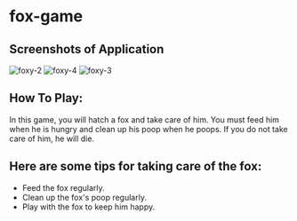 # fox-game

## Screenshots of Application

![foxy-2](https://github.com/cykj40/fox-game/assets/102045473/c230b9b6-7f62-4fa7-b7ad-fc56f077e44b)
![foxy-4](https://github.com/cykj40/fox-game/assets/102045473/7287e7e3-ba0a-46ae-8c87-7fda63e09db8)
![foxy-3](https://github.com/cykj40/fox-game/assets/102045473/b6e1ffe0-aba6-49a4-96f5-edac8e767371)



## How To Play: 

In this game, you will hatch a fox and take care of him. You must feed him when he is hungry and clean up his poop when he poops. If you do not take care of him, he will die.

## Here are some tips for taking care of the fox:
<ul>
<li>Feed the fox regularly.</li>
<li>Clean up the fox's poop regularly.</li>
<li>Play with the fox to keep him happy.</li>
</ul>


